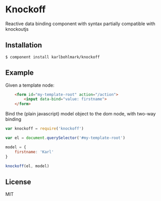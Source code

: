 # Knockoff

  Reactive data binding component with syntax partially compatible with knockoutjs

## Installation

    $ component install karlbohlmark/knockoff

## Example

  Given a template node:

```html
    <form id="my-template-root" action="/action">
        <input data-bind="value: firstname">
    </form>
```
  Bind the (plain javascript) model object to the dom node, with two-way binding
```js
var knockoff = require('knockoff')

var el = document.querySelector('#my-template-root')

model = {
    firstname: 'Karl'
}

knockoff(el, model)
```

## License

  MIT
